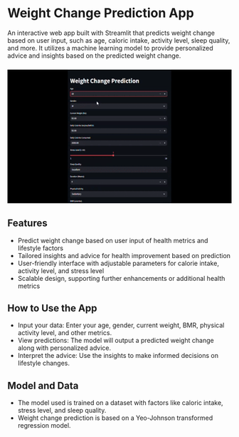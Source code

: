 # Weight Change Prediction App
An interactive web app built with Streamlit that predicts weight change based on user input, such as age, caloric intake, activity level, sleep quality, and more. It utilizes a machine learning model to provide personalized advice and insights based on the predicted weight change.


###

<div align="center">
  <img src="https://github.com/RafiQamar/Weight-Change-Prediction-App/blob/main/Weight%20Change%20Prediction%20App.gif?raw=true" height="300" alt="Weight change prediction app" />
</div>

###
## Features
* Predict weight change based on user input of health metrics and lifestyle factors
* Tailored insights and advice for health improvement based on prediction
* User-friendly interface with adjustable parameters for calorie intake, activity level, and stress level
* Scalable design, supporting further enhancements or additional health metrics
## How to Use the App
* Input your data: Enter your age, gender, current weight, BMR, physical activity level, and other metrics.
* View predictions: The model will output a predicted weight change along with personalized advice.
* Interpret the advice: Use the insights to make informed decisions on lifestyle changes.
## Model and Data
* The model used is trained on a dataset with factors like caloric intake, stress level, and sleep quality.
* Weight change prediction is based on a Yeo-Johnson transformed regression model.

